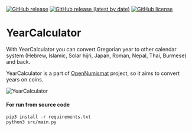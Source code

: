 [![GitHub release](https://img.shields.io/github/release/opennumismat/YearCalculator.svg)](https://github.com/opennumismat/YearCalculator/releases/)
[![GitHub release (latest by date)](https://img.shields.io/github/downloads/opennumismat/YearCalculator/latest/total.svg)](https://hanadigital.github.io/grev/?user=OpenNumismat&repo=YearCalculator)
[![GitHub license](https://img.shields.io/github/license/opennumismat/YearCalculator.svg)](https://github.com/opennumismat/YearCalculator/blob/master/LICENSE)

# YearCalculator

With YearCalculator you can convert Gregorian year to other calendar system (Hebrew, Islamic, Solar hijri, Japan, Roman, Nepal, Thai, Burmese) and back.

YearCalculator is a part of [OpenNumismat](http://opennumismat.github.io/) project, so it aims to convert years on coins.

![YearCalculator](http://opennumismat.github.io/images/YearCalculator.png)

#### For run from source code
    pip3 install -r requirements.txt
    python3 src/main.py

